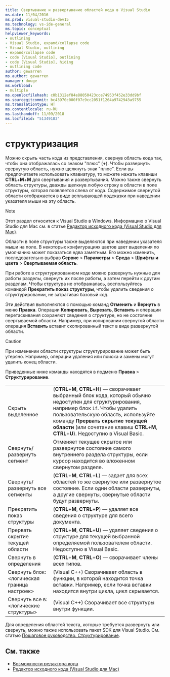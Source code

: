 ```yaml
---
title: Свертывание и развертывание областей кода в Visual Studio
ms.date: 11/04/2016
ms.prod: visual-studio-dev15
ms.technology: vs-ide-general
ms.topic: conceptual
helpviewer_keywords:
- outlining
- Visual Studio, expand/collapse code
- Visual Studio, outlining
- expand/collapse code
- code [Visual Studio], outlining
- code [Visual Studio], hiding
- outlining code
author: gewarren
ms.author: gewarren
manager: douge
ms.workload:
- multiple
ms.openlocfilehash: c0b1312ef84e88050423cce74953f452e33dd9bf
ms.sourcegitcommit: bc43970c000f07c9cc2051f1264a9742943a9755
ms.translationtype: HT
ms.contentlocale: ru-RU
ms.lasthandoff: 11/09/2018
ms.locfileid: "51349183"
---
```

# <a name="outlining"></a>структуризация

Можно скрыть часть кода из представления, свернув область кода так, чтобы она отображалась со знаком "плюс" (**+**). Чтобы развернуть свернутую область, нужно щелкнуть знак "плюс". Если вы предпочитаете использовать клавиатуру, то можете нажать клавиши **CTRL**+**M**+**M** для свертывания и развертывания. Можно также свернуть область структуры, дважды щелкнув любую строку в области в поле структуры, которая появляется слева от кода. Содержимое свернутой области отображается в виде всплывающей подсказки при наведении указателя мыши на эту область.

> [!NOTE]
> Этот раздел относится к Visual Studio в Windows. Информацию о Visual Studio для Mac см. в статье [Редактор исходного кода (Visual Studio для Mac)](/visualstudio/mac/source-editor).

Области в поле структуры также выделяются при наведении указателя мыши на поле. В некоторых конфигурациях цветов цвет выделения по умолчанию может показаться едва заметным. Его можно изменить, последовательно выбрав **Сервис** > **Параметры** > **Среда** > **Шрифты и цвета** > **Свертываемая область**.

При работе в структурированном коде можно развернуть нужные для работы разделы, свернуть их после работы, а затем перейти к другим разделам. Чтобы структура не отображалась, воспользуйтесь командой **Прекратить показ структуры**, чтобы удалить сведения о структурировании, не затрагивая базовый код.

Эти действия выполняются с помощью команд **Отменить** и **Вернуть** в меню **Правка**. Операции **Копировать**, **Вырезать**, **Вставить** и операции перетаскивания сохраняют сведения о структуре, но не состояние свертываемой области. Например, при копировании свернутой области операция **Вставить** вставит скопированный текст в виде развернутой области.

> [!CAUTION]
> При изменении области структуры структурирование может быть утеряно. Например, операции удаления или поиска и замены могут удалить конец области.

Приведенные ниже команды находятся в подменю **Правка** > **Структурирование**.

|||
|-|-|
|Скрыть выделенное|(**CTRL**+**M**, **CTRL**+**H**) — сворачивает выбранный блок кода, который обычно недоступен для структурирования, например блок `if`. Чтобы удалить пользовательскую область, используйте команду **Прервать скрытие текущей области** (или сочетание клавиш **CTRL**+**M**, **CTRL**+**U**). Недоступно в Visual Basic.|
|Свернуть/развернуть сегмент|Отменяет текущее скрытое или развернутое состояние самого внутреннего раздела структуры, если курсор находится во вложенном свернутом разделе.|
|Свернуть/развернуть все сегменты|(**CTRL**+**M**, **CTRL**+**L**) — задает для всех областей то же свернутое или развернутое состояние. Если одни области развернуты, а другие свернуты, свернутые области будут развернуты.|
|Прекратить показ структуры|(**CTRL**+**M**, **CTRL**+**P**) — удаляет все сведения о структуре для всего документа.|
|Прервать скрытие текущей области|(**CTRL**+**M**, **CTRL**+**U**) — удаляет сведения о структуре для текущей выбранной определяемой пользователем области. Недоступно в Visual Basic.|
|Свернуть в определения|(**CTRL**+**M**, **CTRL**+**O**) — сворачивает члены всех типов.|
|Свернуть блок:\<логическая граница настроек>|(Visual C++) Сворачивает область в функции, в которой находится точка вставки. Например, если точка вставки находится внутри цикла, цикл скрывается.|
|Свернуть все в: \<логические структуры>|(Visual C++) Сворачивает все структуры внутри функции.|

Для определения областей текста, которые требуется развернуть или свернуть, можно также использовать пакет SDK для Visual Studio. См. статью [Пошаговое руководство. Структурирование](../extensibility/walkthrough-outlining.md).

## <a name="see-also"></a>См. также

- [Возможности редактора кода](../ide/writing-code-in-the-code-and-text-editor.md)
- [Редактор исходного кода (Visual Studio для Mac)](/visualstudio/mac/source-editor)